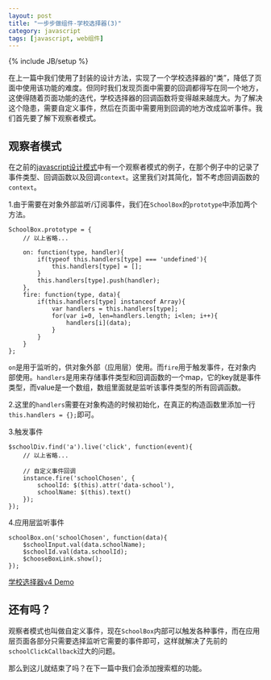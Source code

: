 ```yaml
---
layout: post
title: "一步步做组件-学校选择器(3)"
category: javascript
tags: [javascript, web组件]
---
```

{% include JB/setup %}

在上一篇中我们使用了封装的设计方法，实现了一个学校选择器的“类”，降低了页面中使用该功能的难度。但同时我们发现页面中需要的回调都得写在同一个地方，这使得随着页面功能的迭代，学校选择器的回调函数将变得越来越庞大。为了解决这个隐患，需要自定义事件，然后在页面中需要用到回调的地方改成监听事件。我们首先要了解下观察者模式。

<!-- break -->

观察者模式
-----------
在之前的[javascript设计模式](/javascript/2014/11/30/js-pattern-part6-design-pattern/#section-7)中有一个观察者模式的例子，在那个例子中的记录了事件类型、回调函数以及回调`context`。这里我们对其简化，暂不考虑回调函数的`context`。

1.由于需要在对象外部监听/订阅事件，我们在`SchoolBox`的`prototype`中添加两个方法。

    SchoolBox.prototype = {
        // 以上省略...

        on: function(type, handler){
            if(typeof this.handlers[type] === 'undefined'){
                this.handlers[type] = [];
            }
            this.handlers[type].push(handler);
        },
        fire: function(type, data){
            if(this.handlers[type] instanceof Array){
                var handlers = this.handlers[type];
                for(var i=0, len=handlers.length; i<len; i++){
                    handlers[i](data);
                }
            }
        }
    };

`on`是用于监听的，供对象外部（应用层）使用。而`fire`用于触发事件，在对象内部使用。`handlers`是用来存储事件类型和回调函数的一个map，它的key就是事件类型，而value是一个数组，数组里面就是监听该事件类型的所有回调函数。

2.这里的`handlers`需要在对象构造的时候初始化，在真正的构造函数里添加一行`this.handlers = {};`即可。

3.触发事件

    $schoolDiv.find('a').live('click', function(event){
        // 以上省略...

        // 自定义事件回调
        instance.fire('schoolChosen', {
            schoolId: $(this).attr('data-school'),
            schoolName: $(this).text()
        });
    });

4.应用层监听事件

    schoolBox.on('schoolChosen', function(data){
        $schoolInput.val(data.schoolName);
        $schoolId.val(data.schoolId);
        $chooseBoxLink.show();
    });

[学校选择器v4 Demo](/demo/SchoolBox/v4/demo.html)



还有吗？
--------
观察者模式也叫做自定义事件，现在`SchoolBox`内部可以触发各种事件，而在应用层页面各部分只需要选择监听它需要的事件即可，这样就解决了先前的`schoolClickCallback`过大的问题。

那么到这儿就结束了吗？在下一篇中我们会添加搜索框的功能。
